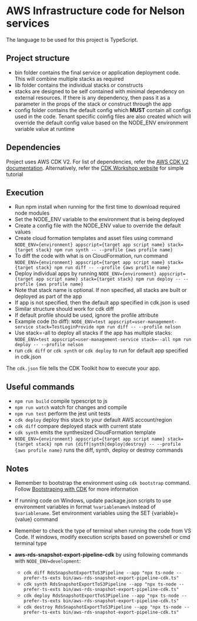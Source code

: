 # AWS Infrastructure code for Nelson services

The language to be used for this project is TypeScript.

## Project structure

- bin folder contains the final service or application deployment code. This will combine multiple stacks as required
- lib folder contains the individual stacks or constructs
- stacks are designed to be self contained with minimal dependency on external resources. If there is any dependency, then pass it as a parameter in the props of the stack or construct through the app
- config folder contains the default config which **MUST** contain all configs used in the code. Tenant specific coinfig files are also created which will override the default config value based on the NODE_ENV environment variable value at runtime

## Dependencies

Project uses AWS CDK V2. For list of dependencies, refer the [AWS CDK V2 documentation](https://docs.aws.amazon.com/cdk/index.html). Alternatively, refer the [CDK Workshop website](https://cdkworkshop.com/15-prerequisites.html) for simple tutorial

## Execution

- Run npm install when running for the first time to download required node modules
- Set the NODE_ENV variable to the environment that is being deployed
- Create a config file with the NODE_ENV value to override the default values
- Create cloud formation templates and asset files using command `NODE_ENV={environment} appscript={target app script name} stack={target stack} npm run synth -- --profile {aws profile name}`
- To diff the code with what is on CloudFormation, run command `NODE_ENV={environment} appscript={target app script name} stack={target stack} npm run diff -- --profile {aws profile name}`
- Deploy individual apps by running `NODE_ENV={environment} appscript={target app script name} stack={target stack} npm run deploy -- --profile {aws profile name}`
- Note that stack name is optional. If non specified, all stacks are built or deployed as part of the app
- If app is not specified, then the default app specified in cdk.json is used
- Similar structure should work for cdk diff
- If default profile should be used, ignore the profile attribute
- Example code (to diff): `NODE_ENV=test appscript=user-management-service stack=TestLoginProvide npm run diff -- --profile nelson`
- Use stack=-all to deploy all stacks if the app has multiple stacks: `NODE_ENV=test appscript=user-management-service stack=--all npm run deploy -- --profile nelson`
- run `cdk diff` or `cdk synth` or `cdk deploy` to run for default app specified in cdk.json

The `cdk.json` file tells the CDK Toolkit how to execute your app.

## Useful commands

* `npm run build`   compile typescript to js
* `npm run watch`   watch for changes and compile
* `npm run test`    perform the jest unit tests
* `cdk deploy`      deploy this stack to your default AWS account/region
* `cdk diff`        compare deployed stack with current state
* `cdk synth`       emits the synthesized CloudFormation template
* `NODE_ENV={environment} appscript={target app script name} stack={target stack} npm run {diff|synth|deploy|destroy} -- --profile {aws profile name}`       runs the diff, synth, deploy or destroy commands

## Notes

- Remember to bootstrap the environment using `cdk bootstrap` command. Follow [Bootstraping with CDK](https://docs.aws.amazon.com/cdk/v2/guide/bootstrapping.html) for more information
- If running code on Windows, update package.json scripts to use environment variables in format `%variablename%` instead of `$variablename`. Set environment variables using the SET {variable}={value} command
- Remember to check the type of terminal when running the code from VS Code. If windows, modify execution scripts based on powershell or cmd terminal type

- **aws-rds-snapshot-export-pipeline-cdk** by using following commands with `NODE_ENV=development`:
    - `cdk diff RdsSnapshotExportToS3Pipeline --app "npx ts-node --prefer-ts-exts bin/aws-rds-snapshot-export-pipeline-cdk.ts"`
    - `cdk synth RdsSnapshotExportToS3Pipeline --app "npx ts-node --prefer-ts-exts bin/aws-rds-snapshot-export-pipeline-cdk.ts"`
    - `cdk deploy RdsSnapshotExportToS3Pipeline --app "npx ts-node --prefer-ts-exts bin/aws-rds-snapshot-export-pipeline-cdk.ts"`
    - `cdk destroy RdsSnapshotExportToS3Pipeline --app "npx ts-node --prefer-ts-exts bin/aws-rds-snapshot-export-pipeline-cdk.ts"`
